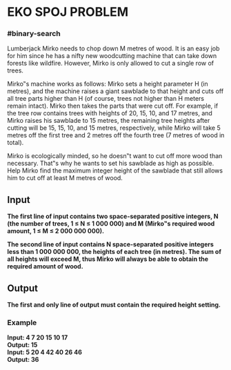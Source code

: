 <h1>EKO SPOJ PROBLEM</h1>
<h3>#binary-search</h3>
<p>
Lumberjack Mirko needs to chop down M metres of wood. It is an easy job for him since he has a nifty new woodcutting machine that can take down forests like wildfire. However, Mirko is only allowed to cut a single row of trees.

Mirko‟s machine works as follows: Mirko sets a height parameter H (in metres), and the machine raises a giant sawblade to that height and cuts off all tree parts higher than H (of course, trees not higher than H meters remain intact). Mirko then takes the parts that were cut off. For example, if the tree row contains trees with heights of 20, 15, 10, and 17 metres, and Mirko raises his sawblade to 15 metres, the remaining tree heights after cutting will be 15, 15, 10, and 15 metres, respectively, while Mirko will take 5 metres off the first tree and 2 metres off the fourth tree (7 metres of wood in total).

Mirko is ecologically minded, so he doesn‟t want to cut off more wood than necessary. That‟s why he wants to set his sawblade as high as possible. Help Mirko find the maximum integer height of the sawblade that still allows him to cut off at least M metres of wood.
</p>

<h2><b>Input<b></h2>
  <p>
The first line of input contains two space-separated positive integers, N (the number of trees, 1 ≤ N ≤ 1 000 000) and M (Mirko‟s required wood amount, 1 ≤ M ≤ 2 000 000 000).

The second line of input contains N space-separated positive integers less than 1 000 000 000, the heights of each tree (in metres). The sum of all heights will exceed M, thus Mirko will always be able to obtain the required amount of wood.
</p>
<h2>Output</h2>
<p>The first and only line of output must contain the required height setting.
</p>
<h3><b>Example</b></h3>

Input:
4 7
20 15 10 17
<br>
Output:
15
<br>
Input:
5 20
4 42 40 26 46
<br>
Output:
36
